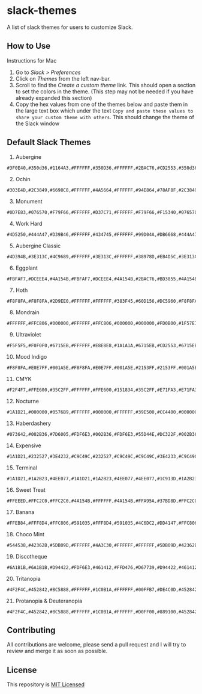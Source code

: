 # slack-themes
A list of slack themes for users to customize Slack.

## How to Use

Instructions for Mac

1. Go to _Slack > Preferences_
2. Click on _Themes_ from the left nav-bar.
3. Scroll to find the _Create a custom theme_ link. This should open a section to set the colors in the theme. (This step may not be needed if you have already expanded this section)
4. Copy the hex values from one of the themes below and paste them in the large text box which under the text `Copy and paste these values to share your custom theme with others`. This should change the theme of the Slack window


## Default Slack Themes

1. Aubergine

  ```
  #3F0E40,#350d36,#1164A3,#FFFFFF,#350D36,#FFFFFF,#2BAC76,#CD2553,#350d36,#FFFFFF
  ``` 

2. Ochin

  ```
  #303E4D,#2C3849,#6698C8,#FFFFFF,#4A5664,#FFFFFF,#94E864,#78AF8F,#2C3849,#FFFFFF
  ``` 

3. Monument

  ```
  #0D7E83,#076570,#F79F66,#FFFFFF,#D37C71,#FFFFFF,#F79F66,#F15340,#076570,#FFFFFF
  ``` 

4. Work Hard

  ```
  #4D5250,#444A47,#D39B46,#FFFFFF,#434745,#FFFFFF,#99D04A,#DB6668,#444A47,#FFFFFF
  ```

5. Aubergine Classic

  ```
  #4D394B,#3E313C,#4C9689,#FFFFFF,#3E313C,#FFFFFF,#38978D,#EB4D5C,#3E313C,#FFFFFF
  ```
  
6. Eggplant

  ```
  #FBFAF7,#DCEEE4,#4A154B,#FBFAF7,#DCEEE4,#4A154B,#2BAC76,#BD3855,#4A154B,#FFFFFF
  ```

7. Hoth

  ```
  #F8F8FA,#F8F8FA,#2D9EE0,#FFFFFF,#FFFFFF,#383F45,#60D156,#DC5960,#F8F8FA,#383F45
  ```

8. Mondrain

  ```
  #FFFFFF,#FFC806,#000000,#FFFFFF,#FFC806,#000000,#000000,#FD0B00,#1F57E7,#FFFFFF
  ```

9. Ultraviolet

  ```
  #F5F5F5,#F0F0F0,#6715EB,#FFFFFF,#E8E8E8,#1A1A1A,#6715EB,#CD2553,#6715EB,#FFFFFF
  ```

10. Mood Indigo

  ```
  #F8F8FA,#E0E7FF,#001A5E,#F8F8FA,#E0E7FF,#001A5E,#2153FF,#2153FF,#001A5E,#FFFFFF
  ```

11. CMYK

  ```
  #F2F4F7,#FFE600,#35C2FF,#FFFFFF,#FFE600,#151834,#35C2FF,#E71FA3,#E71FA3,#FFFFFF
  ```

12. Nocturne

  ```
  #1A1D21,#000000,#0576B9,#FFFFFF,#000000,#FFFFFF,#39E500,#CC4400,#000000,#FFFFFF
  ```

13. Haberdashery

  ```
  #073642,#002B36,#7D6005,#FDF6E3,#002B36,#FDF6E3,#55D44E,#DC322F,#002B36,#FDF6E3
  ```

14. Expensive

  ```
  #1A1D21,#232527,#3E4232,#C9C49C,#232527,#C9C49C,#C9C49C,#3E4233,#C9C49C,#1A1D21
  ```

15. Terminal

  ```
  #1A1D21,#1A2B23,#4EE077,#1A1D21,#1A2B23,#4EE077,#4EE077,#1C913D,#1A2B23,#4EE077
  ```

16. Sweet Treat

  ```
  #FFEEED,#FFC2C0,#FFC2C0,#4A154B,#FFFFFF,#4A154B,#FFA95A,#37BD8D,#FFC2C0,#4A154B
  ```

17. Banana

  ```
  #FFEB84,#FFF8D4,#FFC806,#591035,#FFF8D4,#591035,#4C6DC2,#DD4147,#FFC806,#591035
  ```

18. Choco Mint

  ```
  #544538,#42362B,#5DB09D,#FFFFFF,#4A3C30,#FFFFFF,#FFFFFF,#5DB09D,#42362B,#FFFFFF
  ```

19. Discotheque

  ```
  #6A1B1B,#6A1B1B,#D94422,#FDF6E3,#461412,#FFD476,#D67739,#D94422,#461412,#FDF6E3
  ```

20. Tritanopia

  ```
  #4F2F4C,#452842,#8C5888,#FFFFFF,#1C0B1A,#FFFFFF,#00FFB7,#DE4C0D,#452842,#FFFFFF
  ```

21. Protanopia & Deuteranopia

  ```
  #4F2F4C,#452842,#8C5888,#FFFFFF,#1C0B1A,#FFFFFF,#D0FF00,#889100,#452842,#FFFFFF
  ```


## Contributing

All contributions are welcome, please send a pull request and I will try to review and merge it as soon as possible.

## License

This repository is [MIT Licensed](https://github.com/sachinh19/slack-themes/blob/main/LICENSE)
